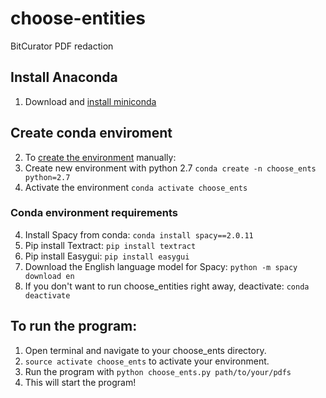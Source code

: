 # choose-entities
BitCurator PDF redaction

## Install Anaconda
1. Download and [install miniconda](https://conda.io/en/latest/miniconda.html)
## Create conda enviroment
2. To [create the environment](https://conda.io/projects/conda/en/latest/user-guide/tasks/manage-environments.html) manually:
3. Create new environment with python 2.7 `conda create -n choose_ents python=2.7`
3. Activate the environment `conda activate choose_ents`

### Conda environment requirements
4. Install Spacy from conda: `conda install spacy==2.0.11` 
5. Pip install Textract: `pip install textract`
6. Pip install Easygui: `pip install easygui`
7. Download the English language model for Spacy: `python -m spacy download en`
8. If you don't want to run choose_entities right away, deactivate: `conda deactivate`

## To run the program:
1. Open terminal and navigate to your choose_ents directory.
2. `source activate choose_ents` to activate your environment.
2. Run the program with `python choose_ents.py path/to/your/pdfs`
3. This will start the program!
